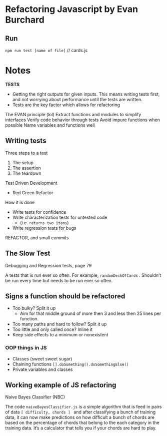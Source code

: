 # Refactoring Javascript by Evan Burchard

## Run
`npm run test [name of file]` // cards.js

# Notes

**TESTS**
  - Getting the right outputs for given inputs. This means writing tests first, and not worrying about performance until the tests are written.
  - Tests are the key factor which allows for refactoring

The EVAN principle (lol)
  Extract functions and modules to simplify interfaces
  Verify code behavior through tests
  Avoid impure functions when possible
  Name variables and functions well

## Writing tests
Three steps to a test
  1. The setup
  2. The assertion
  3. The teardown

Test Driven Development
  - Red Green Refactor

How it is done
  - Write tests for confidence
  - Write characterization tests for untested code
    - (i.e. `returns two items`)
  - Write regression tests for bugs

  REFACTOR, and small commits

## The Slow Test
Debugging and Regression tests, page 79

A tests that is run ever so often. For example, `randomDeckOfCards` . Shouldn’t be run every time but needs to be run ever so often.

## Signs a function should be refactored
  - Too bulky? Split it up
    - Aim for that middle ground of more then 3 and less then 25 lines per function.
  - Too many paths and hard to follow? Split it up
  - Too little and only called once? Inline it
  - Keep side effects to a minimum or nonexistent

### OOP things in JS
  - Classes (sweet sweet sugar)
  - Chaining functions `[].doSomething().doSomethingElse()`
  - Private variables and classes

## Working example of JS refactoring
 Naive Bayes Classifier (NBC)

The code `naiveBayesClassifier.js` is a simple algorithm that is feed in pairs of data `[ difficulty, chords ] ` and after classifying a bunch of training data, it can now make predictions on how difficult a bunch of chords are based on the percentage of chords that belong to the each category in the training data. It’s a calculator that tells you if your chords are hard to play.

























